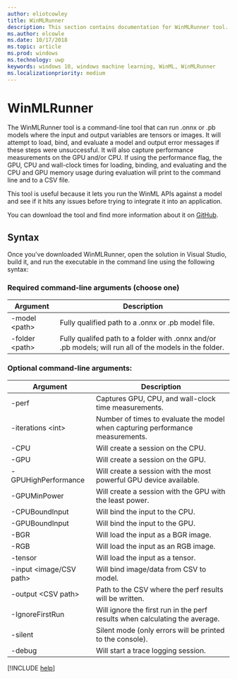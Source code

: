 ```yaml
---
author: eliotcowley
title: WinMLRunner
description: This section contains documentation for WinMLRunner tool.
ms.author: elcowle
ms.date: 10/17/2018
ms.topic: article
ms.prod: windows
ms.technology: uwp
keywords: windows 10, windows machine learning, WinML, WinMLRunner
ms.localizationpriority: medium
---
```


# WinMLRunner

The WinMLRunner tool is a command-line tool that can run .onnx or .pb models where the input and output variables are tensors or images. It will attempt to load, bind, and evaluate a model and output error messages if these steps were unsuccessful. It will also capture performance measurements on the GPU and/or CPU. If using the performance flag, the GPU, CPU and wall-clock times for loading, binding, and evaluating and the CPU and GPU memory usage during evaluation will print to the command line and to a CSV file.

This tool is useful because it lets you run the WinML APIs against a model and see if it hits any issues before trying to integrate it into an application.

You can download the tool and find more information about it on [GitHub](https://github.com/Microsoft/Windows-Machine-Learning/tree/master/Tools/WinMLRunner).

## Syntax

Once you've downloaded WinMLRunner, open the solution in Visual Studio, build it, and run the executable in the command line using the following syntax:

### Required command-line arguments (choose one)

| Argument | Description |
|----------|-------------|
| -model &lt;path&gt; | Fully qualified path to a .onnx or .pb model file. |
| -folder &lt;path&gt; | Fully qualifed path to a folder with .onnx and/or .pb models; will run all of the models in the folder. |

### Optional command-line arguments:

| Argument | Description |
|----------|-------------|
| -perf | Captures GPU, CPU, and wall-clock time measurements. | 
| -iterations &lt;int&gt; | Number of times to evaluate the model when capturing performance measurements. |
| -CPU | Will create a session on the CPU. |
| -GPU | Will create a session on the GPU. |
| -GPUHighPerformance | Will create a session with the most powerful GPU device available. |
| -GPUMinPower | Will create a session with the GPU with the least power. |
| -CPUBoundInput | Will bind the input to the CPU. |
| -GPUBoundInput | Will bind the input to the GPU. |
| -BGR | Will load the input as a BGR image. |
| -RGB | Will load the input as an RGB image. |
| -tensor | Will load the input as a tensor. |
| -input &lt;image/CSV path&gt; | Will bind image/data from CSV to model. |
| -output &lt;CSV path&gt; | Path to the CSV where the perf results will be written. |
| -IgnoreFirstRun | Will ignore the first run in the perf results when calculating the average. |
| -silent | Silent mode (only errors will be printed to the console). |
| -debug | Will start a trace logging session. |

[!INCLUDE [help](includes/get-help.md)]